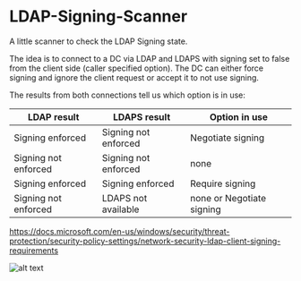 # LDAP-Signing-Scanner
A little scanner to check the LDAP Signing state.

The idea is to connect to a DC via LDAP and LDAPS with signing set to false from the client side (caller specified option). The DC can either force signing and ignore the client request or accept it to not use signing.

The results from both connections tell us which option is in use:

| LDAP result   | LDAPS result  | Option in use |
| ------------- | ------------- | ------------- |
| Signing enforced  | Signing not enforced  | Negotiate signing |
| Signing not enforced  | Signing not enforced  | none |
| Signing enforced  | Signing enforced  | Require signing |
| Signing not enforced  | LDAPS not available  | none or Negotiate signing |

https://docs.microsoft.com/en-us/windows/security/threat-protection/security-policy-settings/network-security-ldap-client-signing-requirements

![alt text](https://github.com/S3cur3Th1sSh1t/LDAP-Signing-Scanner/raw/main/image/Values.PNG?raw=true)

